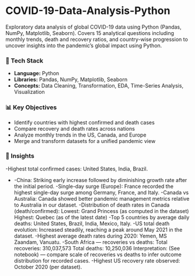 # COVID-19-Data-Analysis-Python
Exploratory data analysis of global COVID-19 data using Python (Pandas, NumPy, Matplotlib, Seaborn). Covers 15 analytical questions including monthly trends, death and recovery ratios, and country-wise progression to uncover insights into the pandemic’s global impact using Python.  

### 🧰 Tech Stack
- **Language:** Python  
- **Libraries:** Pandas, NumPy, Matplotlib, Seaborn  
- **Concepts:** Data Cleaning, Transformation, EDA, Time-Series Analysis, Visualization  

### 📊 Key Objectives
- Identify countries with highest confirmed and death cases  
- Compare recovery and death rates across nations  
- Analyze monthly trends in the US, Canada, and Europe  
- Merge and transform datasets for a unified pandemic view  

### 🧠 Insights
  -Highest total confirmed cases: United States, India, Brazil.
- -China: Striking early increase followed by diminishing growth rate after the initial period.
  -Single-day surge (Europe): France recorded the highest single-day surge among Germany, France, and Italy.
  -Canada vs Australia: Canada showed better pandemic management metrics relative to Australia in our dataset.
  -Distribution of death rates in Canada (death/confirmed):
  Lowest: Grand Princess (as computed in the dataset)
  Highest: Quebec (as of the latest date)
  -Top 5 countries by average daily deaths: United States, Brazil, India, Mexico, Italy.
  -US total death evolution: Increased steadily, reaching a peak around May 2021 in the dataset.
  -Highest average death rates during 2020: Yemen, MS Zaandam, Vanuatu.
  -South Africa — recoveries vs deaths:
  Total recoveries: 310,037,573
  Total deaths: 10,250,036
  Interpretation: (See notebook) — compare scale of recoveries vs deaths to infer outcome distribution for recorded cases.
  -Highest US recovery rate observed: October 2020 (per dataset).
